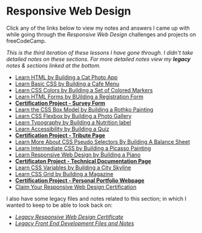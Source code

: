 # Responsive Web Design

Click any of the links below to view my notes and answers I came up with while going through the _Responsive Web Design_ challenges and projects on freeCodeCamp.

*This is the third iteration of these lessons I have gone through. I didn't take detailed notes on these sections. For more detailed notes view my **legacy** notes & sections linked at the bottom.*

- [Learn HTML by Building a Cat Photo App](./1.%20Learn%20HTML%20by%20Building%20a%20Cat%20Photo%20App.md#learn-html-by-building-a-cat-photo-app)
- [Learn Basic CSS by Building a Cafe Menu](./2.%20Learn%20Basic%20CSS%20by%20Building%20a%20Cafe%20Menu.md#learn-basic-css-by-building-a-cafe-menu)
- [Learn CSS Colors by Building a Set of Colored Markers](./3.%20Learn%20CSS%20Colors%20by%20Building%20a%20Set%20of%20Colored%20markers.md#learn-css-colors-by-building-a-set-of-colored-markers)
- [Learn HTML Forms by BUilding a Registration Form](./4.%20Learn%20HTML%20Forms%20by%20Building%20a%20Registration%20Form.md#learn-html-forms-by-building-a-registration-form)
- **[Certification Project - Survey Form](5.%20Certification%20Project%20-%20Survey%20Form.md#survey-form)**
- [Learn the CSS Box Model by Building a Rothko Painting](./6.%20Learn%20the%20CSS%20Box%20Model%20by%20Building%20a%20Rothko%20Painting.md#learn-the-css-box-model-by-building-a-rothko-painting)
- [Learn CSS Flexbox by Building a Photo Gallery](./7.%20Learn%20CSS%20Flexbox%20by%20Building%20a%20Photo%20Gallery.md#-learn-css-flexbox-by-building-a-photo-gallery)
- [Learn Typography by Building a Nutrition label](./8.%20Learn%20Typography%20by%20Building%20a%20Nutrition%20Label.md#learn-typography-by-building-a-nutrition-label)
- [Learn Accessibility by Building a Quiz](./9.%20Learn%20Accessibility%20by%20BUilding%20a%20Quiz.md#learn-accessibility-by-building-a-quiz)
- **[Certification Project - Tribute Page](./10.%20Certification%20Project%20-%20Tribute%20Page.md#tribute-page)**
- [Learn More About CSS Pseudo Selectors By Building A Balance Sheet](./11.%20Learn%20More%20About%20CSS%20Pseudo%20Selectors%20By%20Building%20A%20Balance%20Sheet.md#learn-more-about-css-pseudo-selectors-by-building-a-balance-sheet)
- [Learn Intermediate CSS by Building a Picasso Painting](./12.%20Learn%20Intermediate%20CSS%20by%20Building%20a%20Picasso%20Painting.md#learn-intermediate-css-by-building-a-picasso-painting)
- [Learn Responsive Web Design by Building a Piano](./13.%20Learn%20Responsive%20Web%20Design%20by%20Building%20a%20Piano.md#learn-responsive-web-design-by-building-a-piano)
- **[Certificaton Project - Technical Documentation Page](./14.%20Certification%20Project%20-%20Technical%20Documentation%20Page.md#technical-documentation-page)**
- [Learn CSS Variables by Building a City Skyline](./15.%20Learn%20CSS%20Variables%20by%20Building%20a%20City%20Skyline.md#learn-css-variables-by-building-a-city-skyline)
- [Learn CSS Grid by Building a Magazine](./16.%20Learn%20CSS%20Grid%20by%20Building%20a%20Magazine.md#learn-css-grid-by-building-a-magazine)
- **[Certification Project - Personal Portfolio Webpage](./17.%20Certification%20Project%20-%20Personal%20Portfolio%20Webpage.md#personal-portfolio-webpage)**
- [Claim Your Responsive Web Design Certification]()

I also have some legacy files and notes related to this section; in which I wanted to keep to be able to look back on:

- _[Legacy Responsive Web Design Certificate](./Legacy%20Responsive%20Web%20Design/README.md#legacy-responsive-web-design)_
- _[Legacy Front End Development Files and Notes](./Legacy%20Front%20End%20Development%20Files%20and%20Notes/cat-photo-app/README.md#cat-photo-app)_
